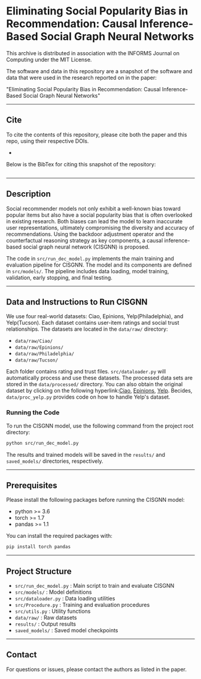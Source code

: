 # Eliminating Social Popularity Bias in Recommendation: Causal Inference-Based Social Graph Neural Networks

This archive is distributed in association with the INFORMS Journal on Computing under the MIT License.

The software and data in this repository are a snapshot of the software and data that were used in the research reported on in the paper:

"Eliminating Social Popularity Bias in Recommendation: Causal Inference-Based Social Graph Neural Networks"

---

## Cite
To cite the contents of this repository, please cite both the paper and this repo, using their respective DOIs.

-

Below is the BibTex for citing this snapshot of the repository:

```bibtex

```

---

## Description
Social recommender models not only exhibit a well-known bias toward popular items but also have a social popularity bias that 
is often overlooked in existing research. Both biases can lead the model to learn inaccurate user representations, 
ultimately compromising the diversity and accuracy of recommendations. Using the backdoor adjustment operator and the 
counterfactual reasoning strategy as key components, a causal inference-based 
social graph neural network (CISGNN) is proposed.

The code in `src/run_dec_model.py` implements the main training and evaluation pipeline for CISGNN. 
The model and its components are defined in `src/models/`. 
The pipeline includes data loading, model training, validation, early stopping, and final testing.

---

## Data and Instructions to Run CISGNN

We use four real-world datasets: Ciao, 
Epinions, Yelp(Philadelphia), and Yelp(Tucson). Each dataset contains user-item ratings and social trust relationships. The datasets are located in the `data/raw/` directory:

- `data/raw/Ciao/`
- `data/raw/Epinions/`
- `data/raw/Philadelphia/`
- `data/raw/Tucson/`

Each folder contains rating and trust files. `src/dataloader.py` will automatically process and use these datasets. The processed data sets are stored in the `data/processed/` directory.
You can also obtain the original dataset by clicking on the following hyperlink:[Ciao](https://www.cse.msu.edu/~tangjili/trust.html), [Epinions](https://www.cse.msu.edu/~tangjili/datasetcode/truststudy.html), [Yelp](https://www.kaggle.com/datasets/yelp-dataset/yelp-dataset). Becides, `data/proc_yelp.py` provides code on how to handle Yelp's dataset.


### Running the Code

To run the CISGNN model, use the following command from the project root directory:

```bash
python src/run_dec_model.py
```

The results and trained models will be saved in the `results/` and `saved_models/` directories, respectively.

---

## Prerequisites

Please install the following packages before running the CISGNN model:

- python >= 3.6
- torch >= 1.7
- pandas >= 1.1

You can install the required packages with:

```bash
pip install torch pandas
```

---

## Project Structure

- `src/run_dec_model.py` : Main script to train and evaluate CISGNN
- `src/models/` : Model definitions
- `src/dataloader.py` : Data loading utilities
- `src/Procedure.py` : Training and evaluation procedures
- `src/utils.py` : Utility functions
- `data/raw/` : Raw datasets
- `results/` : Output results
- `saved_models/` : Saved model checkpoints

 

---

## Contact

For questions or issues, please contact the authors as listed in the paper.  
